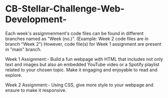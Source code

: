 # CB-Stellar-Challenge-Web-Development-
Each week's assignmenment's code files can be found in different branches named as "Week (no.)". (Example: Week 2 code files are in branch "Week 2") 
However, code file(s) for Week 1 assignment are present in "main" branch.

Week 1 Assignment:-
Build a fun webpage with HTML that includes not only text and images but also an embedded YouTube video or a Spotify playlist related to your chosen topic. Make it engaging and enjoyable to read and explore.

Week 2 Assignment:-
Using CSS, give more style to your webpage and ensure to make it responsive.


